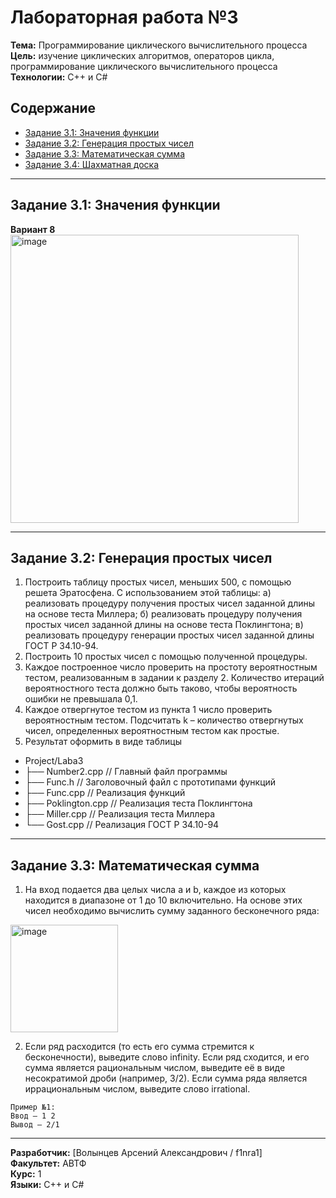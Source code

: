 # Лабораторная работа №3

**Тема:** Программирование циклического вычислительного процесса 
**Цель:** изучение циклических алгоритмов, операторов цикла, программирование циклического вычислительного процесса 
**Технологии:** C++ и C#  

## Содержание

- [Задание 3.1: Значения функции](#задание-31-значения-функции)
- [Задание 3.2: Генерация простых чисел](#задание-32-генерация-простых-чисел)
- [Задание 3.3: Математическая сумма](#задание-33-математическая-сумма)
- [Задание 3.4: Шахматная доска](#задание-73-шахматная-доска)

---

## Задание 3.1: Значения функции

**Вариант 8**
<img width="461" alt="image" src="https://github.com/user-attachments/assets/b541e414-773f-4e6f-9521-73210bd1c85c" />

---

## Задание 3.2: Генерация простых чисел

1) Построить таблицу простых чисел, меньших 500, с помощью решета Эратосфена. С использованием этой таблицы:
	а) реализовать процедуру получения простых чисел заданной длины на основе теста Миллера;
	б) реализовать процедуру получения простых чисел заданной длины на основе теста Поклингтона;
	в) реализовать процедуру генерации простых чисел заданной длины ГОСТ Р 34.10-94.
2) Построить 10 простых чисел с помощью полученной процедуры.
3) Каждое построенное число проверить на простоту вероятностным тестом, реализованным в задании к разделу 2. Количество итераций вероятностного теста должно быть таково, чтобы вероятность ошибки не превышала 0,1.
4) Каждое отвергнутое тестом из пункта 1 число проверить вероятностным тестом. Подсчитать k – количество отвергнутых чисел, определенных вероятностным тестом как простые.
5) Результат оформить в виде таблицы

- Project/Laba3
- ├── Number2.cpp        	// Главный файл программы
- ├── Func.h            	// Заголовочный файл с прототипами функций
- ├── Func.cpp        	// Реализация функций
- ├── Poklington.cpp     	// Реализация теста Поклингтона
- ├── Miller.cpp		// Реализация теста Миллера
- └── Gost.cpp		// Реализация ГОСТ Р 34.10-94

---

## Задание 3.3: Математическая сумма

1) На вход подается два целых числа a и b, каждое из которых находится
в диапазоне от 1 до 10 включительно. На основе этих чисел необходимо
вычислить сумму заданного бесконечного ряда:
<img width="172" alt="image" src="https://github.com/user-attachments/assets/10014a9a-f70e-461f-8374-38b527c75606" />

2) Если ряд расходится (то есть его сумма стремится к бесконечности),
выведите слово infinity. Если ряд сходится, и его сумма является
рациональным числом, выведите её в виде несократимой дроби (например,
3/2). Если сумма ряда является иррациональным числом, выведите слово
irrational.

```
Пример №1:
Ввод – 1 2
Вывод – 2/1
```

---

**Разработчик:** [Волынцев Арсений Александрович / f1nra1]  
**Факультет:** АВТФ  
**Курс:** 1  
**Языки:** C++ и C#

